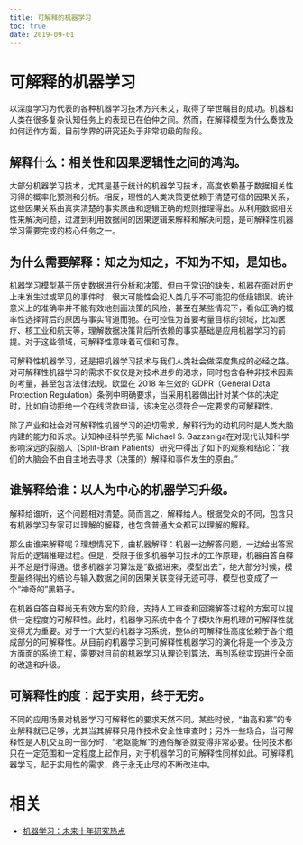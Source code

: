 ```yaml
---
title: 可解释的机器学习
toc: true
date: 2019-09-01
---
```

# 可解释的机器学习

以深度学习为代表的各种机器学习技术方兴未艾，取得了举世瞩目的成功。机器和人类在很多复杂认知任务上的表现已在伯仲之间。然而，在解释模型为什么奏效及如何运作方面，目前学界的研究还处于非常初级的阶段。

## 解释什么：相关性和因果逻辑性之间的鸿沟。

大部分机器学习技术，尤其是基于统计的机器学习技术，高度依赖基于数据相关性习得的概率化预测和分析。相反，理性的人类决策更依赖于清楚可信的因果关系，这些因果关系由真实清楚的事实原由和逻辑正确的规则推理得出。从利用数据相关性来解决问题，过渡到利用数据间的因果逻辑来解释和解决问题，是可解释性机器学习需要完成的核心任务之一。

## 为什么需要解释：知之为知之，不知为不知，是知也。

机器学习模型基于历史数据进行分析和决策。但由于常识的缺失，机器在面对历史上未发生过或罕见的事件时，很大可能性会犯人类几乎不可能犯的低级错误。统计意义上的准确率并不能有效地刻画决策的风险，甚至在某些情况下，看似正确的概率性选择背后的原因与事实背道而驰。在可控性为首要考量目标的领域，比如医疗、核工业和航天等，理解数据决策背后所依赖的事实基础是应用机器学习的前提。对于这些领域，可解释性意味着可信和可靠。

可解释性机器学习，还是把机器学习技术与我们人类社会做深度集成的必经之路。对可解释性机器学习的需求不仅仅是对技术进步的渴求，同时包含各种非技术因素的考量，甚至包含法律法规。欧盟在 2018 年生效的 GDPR（General Data Protection Regulation）条例中明确要求，当采用机器做出针对某个体的决定时，比如自动拒绝一个在线贷款申请，该决定必须符合一定要求的可解释性。

除了产业和社会对可解释性机器学习的迫切需求，解释行为的动机同时是人类大脑内建的能力和诉求。认知神经科学先驱 Michael S. Gazzaniga在对现代认知科学影响深远的裂脑人（Split-Brain Patients）研究中得出了如下的观察和结论：“我们的大脑会不由自主地去寻求（决策的）解释和事件发生的原由。”

## 谁解释给谁：以人为中心的机器学习升级。

解释给谁听，这个问题相对清楚。简而言之，解释给人。根据受众的不同，包含只有机器学习专家可以理解的解释，也包含普通大众都可以理解的解释。

那么由谁来解释呢？理想情况下，由机器解释：机器一边解答问题，一边给出答案背后的逻辑推理过程。但是，受限于很多机器学习技术的工作原理，机器自答自释并不总是行得通。很多机器学习算法是“数据进来，模型出去”，绝大部分时候，模型最终得出的结论与输入数据之间的因果关联变得无迹可寻，模型也变成了一个“神奇的”黑箱子。

在机器自答自释尚无有效方案的阶段，支持人工审查和回溯解答过程的方案可以提供一定程度的可解释性。此时，机器学习系统中各个子模块作用机理的可解释性就变得尤为重要。对于一个大型的机器学习系统，整体的可解释性高度依赖于各个组成部分的可解释性。从目前的机器学习到可解释性机器学习的演化将是一个涉及方方面面的系统工程，需要对目前的机器学习从理论到算法，再到系统实现进行全面的改造和升级。

## 可解释性的度：起于实用，终于无穷。

不同的应用场景对机器学习可解释性的要求天然不同。某些时候，“曲高和寡”的专业解释就已足够，尤其当其解释只用作技术安全性审查时；另外一些场合，当可解释性是人机交互的一部分时，“老妪能解”的通俗解答就变得非常必要。任何技术都只在一定范围和一定程度上起作用，对于机器学习的可解释性同样如此。可解释机器学习，起于实用性的需求，终于永无止尽的不断改进中。




# 相关

- [机器学习：未来十年研究热点](https://www.msra.cn/zh-cn/news/executivebylines/tech-bylines-machine-learning)
